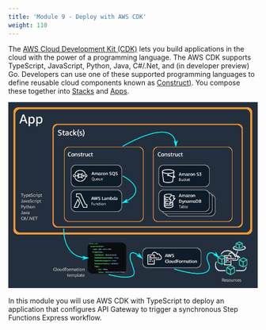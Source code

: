 ```yaml
---
title: 'Module 9 - Deploy with AWS CDK'
weight: 110
---
```


The [AWS Cloud Development Kit (CDK)](https://docs.aws.amazon.com/cdk/v2/guide/home.html) lets you build applications in the cloud with the power of a programming language. The AWS CDK supports TypeScript, JavaScript, Python, Java, C#/.Net, and (in developer preview) Go. Developers can use one of these supported programming languages to define reusable cloud components known as [Construct)](https://docs.aws.amazon.com/cdk/v2/guide/constructs.html). You compose these together into [Stacks](https://docs.aws.amazon.com/cdk/v2/guide/stacks.html) and [Apps](https://docs.aws.amazon.com/cdk/v2/guide/apps.html).

![AWS CDK diagram](/static/img/module-9/AppStacks.png)

In this module you will use AWS CDK with TypeScript to deploy an application that configures API Gateway to trigger a synchronous Step Functions Express workflow. 